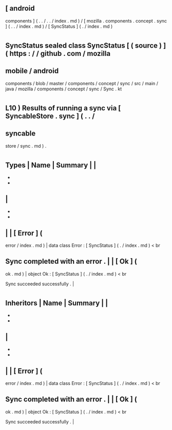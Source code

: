 [
android
-
components
]
(
.
.
/
.
.
/
index
.
md
)
/
[
mozilla
.
components
.
concept
.
sync
]
(
.
.
/
index
.
md
)
/
[
SyncStatus
]
(
.
/
index
.
md
)
#
SyncStatus
sealed
class
SyncStatus
[
(
source
)
]
(
https
:
/
/
github
.
com
/
mozilla
-
mobile
/
android
-
components
/
blob
/
master
/
components
/
concept
/
sync
/
src
/
main
/
java
/
mozilla
/
components
/
concept
/
sync
/
Sync
.
kt
#
L10
)
Results
of
running
a
sync
via
[
SyncableStore
.
sync
]
(
.
.
/
-
syncable
-
store
/
sync
.
md
)
.
#
#
#
Types
|
Name
|
Summary
|
|
-
-
-
|
-
-
-
|
|
[
Error
]
(
-
error
/
index
.
md
)
|
data
class
Error
:
[
SyncStatus
]
(
.
/
index
.
md
)
<
br
>
Sync
completed
with
an
error
.
|
|
[
Ok
]
(
-
ok
.
md
)
|
object
Ok
:
[
SyncStatus
]
(
.
/
index
.
md
)
<
br
>
Sync
succeeded
successfully
.
|
#
#
#
Inheritors
|
Name
|
Summary
|
|
-
-
-
|
-
-
-
|
|
[
Error
]
(
-
error
/
index
.
md
)
|
data
class
Error
:
[
SyncStatus
]
(
.
/
index
.
md
)
<
br
>
Sync
completed
with
an
error
.
|
|
[
Ok
]
(
-
ok
.
md
)
|
object
Ok
:
[
SyncStatus
]
(
.
/
index
.
md
)
<
br
>
Sync
succeeded
successfully
.
|
